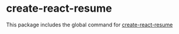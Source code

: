 # create-react-resume

This package includes the global command for [create-react-resume](https://github.com/matmalkowski/create-react-resume)
